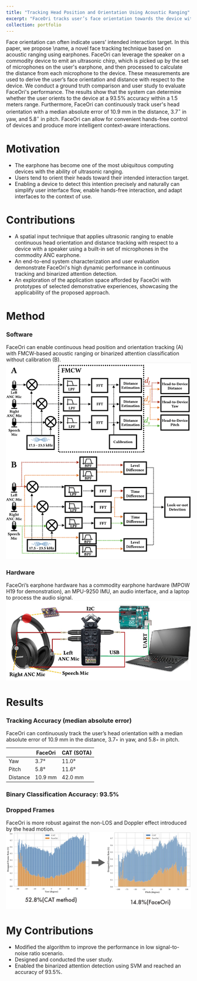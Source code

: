 ```yaml
---
title: "Tracking Head Position and Orientation Using Acoustic Ranging"
excerpt: "FaceOri tracks user’s face orientation towards the device with acoustic ranging using microphones in an earphone. <br/><img src='/images/faceori/intro_new.png'>"
collection: portfolio
---
```


Face orientation can often indicate users’ intended interaction target. In this paper, we propose \name, a novel face tracking technique based on acoustic ranging using earphones. FaceOri can leverage the speaker on a commodity device to emit an ultrasonic chirp, which is picked up by the set of microphones on the user's earphone, and then processed to calculate the distance from each microphone to the device. These measurements are used to derive the user’s face orientation and distance with respect to the device. We conduct a ground truth comparison and user study to evaluate FaceOri's performance. The results show that the system can determine whether the user orients to the device at a 93.5% accuracy within a 1.5 meters range. Furthermore, FaceOri can continuously track user's head orientation with a median absolute error of 10.9 mm in the distance, 3.7$^\circ$ in yaw, and 5.8$^\circ$ in pitch. FaceOri can allow for convenient hands-free control of devices and produce more intelligent context-aware interactions.

# Motivation
* The earphone has become  one of the most ubiquitous computing devices with the ability of ultrasonic ranging.
* Users tend to orient their heads toward their intended interaction target.
* Enabling a device to detect this intention precisely and naturally can simplify user interface flow, enable hands-free interaction, and adapt interfaces to the context of use.

# Contributions
* A spatial input technique that applies ultrasonic ranging to enable continuous head orientation and distance tracking with respect to a device with a speaker using a built-in set of microphones in the commodity ANC earphone.
* An end-to-end system characterization and user evaluation demonstrate FaceOri's high dynamic performance in continuous tracking and binarized attention detection.
* An exploration of the application space afforded by FaceOri with prototypes of selected demonstrative experiences, showcasing the applicability of the proposed approach.

# Method
### Software
FaceOri can enable continuous head position and orientation tracking (A) with FMCW-based acoustic ranging or binarized attention classification without calibration (B).
<img src='/images/faceori/software.png'>

### Hardware
FaceOri’s earphone hardware has a commodity earphone hardware (MPOW H19 for demonstration), an MPU-9250 IMU, an audio interface, and a laptop to process the audio signal.
<img src='/images/faceori/hardware_imp.jpg'>

# Results
### Tracking Accuracy (median absolute error)
FaceOri can continuously track the user’s head orientation with a median absolute error of 10.9 mm in the distance, 3.7◦ in yaw, and 5.8◦ in pitch. 

|          | FaceOri | CAT (SOTA) |
|----------|---------|------------|
| Yaw      | 3.7°    | 11.0°      |
| Pitch    | 5.8°    | 11.6°      |
| Distance | 10.9 mm | 42.0 mm    |

### Binary Classification Accuracy: 93.5%

### Dropped Frames
FaceOri is more robust against the non-LOS and Doppler effect introduced by the head motion.
<img src='/images/faceori/drop_frame.png'>

# My Contributions
* Modified the algorithm to improve the  performance in low signal-to-noise ratio scenario.
* Designed and conducted the user study.
* Enabled the binarized attention detection using SVM and reached an accuracy of 93.5%. 



